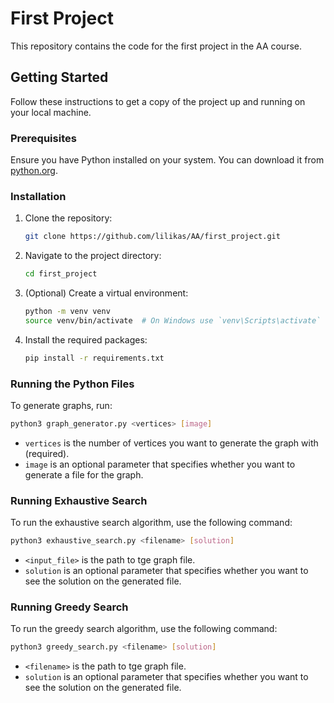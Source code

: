 # First Project

This repository contains the code for the first project in the AA course.

## Getting Started

Follow these instructions to get a copy of the project up and running on your local machine.

### Prerequisites

Ensure you have Python installed on your system. You can download it from [python.org](https://www.python.org/).

### Installation

1. Clone the repository:
    ```sh
    git clone https://github.com/lilikas/AA/first_project.git
    ```
2. Navigate to the project directory:
    ```sh
    cd first_project
    ```
3. (Optional) Create a virtual environment:
    ```sh
    python -m venv venv
    source venv/bin/activate  # On Windows use `venv\Scripts\activate`
    ```
4. Install the required packages:
    ```sh
    pip install -r requirements.txt
    ```

### Running the Python Files

To generate graphs, run:
```sh
python3 graph_generator.py <vertices> [image]
```

- `vertices` is the number of vertices you want to generate the graph with (required).
- `image` is an optional parameter that specifies whether you want to generate a file for the graph.

### Running Exhaustive Search

To run the exhaustive search algorithm, use the following command:
```sh
python3 exhaustive_search.py <filename> [solution]
```

- `<input_file>` is the path to tge graph file.
- `solution` is an optional parameter that specifies whether you want to see the solution on the generated file.



### Running Greedy Search

To run the greedy search algorithm, use the following command:
```sh
python3 greedy_search.py <filename> [solution]
```

- `<filename>` is the path to tge graph file.
- `solution` is an optional parameter that specifies whether you want to see the solution on the generated file.


